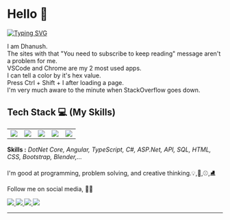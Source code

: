 # Hello :pray:

[![Typing SVG](https://readme-typing-svg.herokuapp.com?color=%2314E960&lines=Welcome+to+my+profile+!+⭐)](https://git.io/typing-svg)

I am Dhanush.<br>
The sites with that "You need to subscribe to keep reading" message aren't a problem for me.<br>
VSCode and Chrome are my 2 most used apps.<br>
I can tell a color by it's hex value.<br>
Press Ctrl + Shift + I after loading a page.<br>
I'm very much aware to the minute when StackOverflow goes down.
## Tech Stack :computer: (My Skills)
<table>
<tr>
    <td align='center'>
        <img src="https://www.vectorlogo.zone/logos/angular/angular-icon.svg">
    </td>
    <td align='center'>
        <img src="https://www.vectorlogo.zone/logos/dotnet/dotnet-icon.svg">
    </td>
    <td align='center'>
        <img src="https://www.vectorlogo.zone/logos/typescriptlang/typescriptlang-icon.svg">
    </td>
    <td align='center'>
        <img src="https://www.vectorlogo.zone/logos/w3_html5/w3_html5-icon.svg">
    </td>
    <td align='center'>
        <img src="https://www.vectorlogo.zone/logos/w3_css/w3_css-icon.svg">
    </td>
</tr>
 </table>
<b>Skills :</b>
<i>DotNet Core, Angular, TypeScript, C#, ASP.Net, API, SQL, HTML, CSS, Bootstrap, Blender,...</i>

I'm good at programming, problem solving, and creative thinking.:bulb:,:trumpet:,:baseball:,:ice_skate:

Follow me on social media, :rainbow_flag:

<a href="https://twitter.com/Dhanushkrish4">
<img src="https://img.icons8.com/color/144/000000/twitter--v1.png"/>
</a>

<a href="https://www.linkedin.com/in/dhanush-krishnan-294430104/">
<img src="https://img.icons8.com/color/144/000000/linkedin.png"/>
</a>

<a href="https://github.com/Dhanush9952">
<img src="https://img.icons8.com/color-glass/144/000000/github-2.png"/>
</a>

<a href ="https://www.quora.com/profile/Dhanush-Krishnan-11">
<img src="https://img.icons8.com/external-tal-revivo-color-tal-revivo/125/000000/external-quora-is-a-place-to-gain-and-share-knowledge-logo-color-tal-revivo.png"/>
 </a>
 <hr>
 
